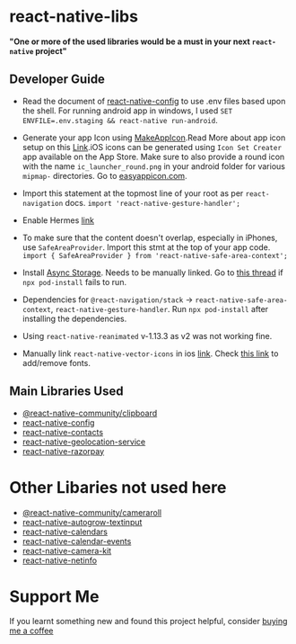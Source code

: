 # react-native-libs

**"One or more of the used libraries would be a must in your next `react-native` project"**

## Developer Guide

-   Read the document of [react-native-config](https://www.npmjs.com/package/react-native-config) to use .env files based upon the shell. For running android app in windows, I used `SET ENVFILE=.env.staging && react-native run-android`.

-   Generate your app Icon using [MakeAppIcon](https://makeappicon.com/).Read More about app icon setup on this [Link](https://aboutreact.com/react-native-change-app-icon/).iOS icons can be generated using `Icon Set Creater` app available on the App Store. Make sure to also provide a round icon with the name `ic_launcher_round.png` in your android folder for various `mipmap-` directories.
Go to [easyappicon.com](https://easyappicon.com/).

- Import this statement at the topmost line of your root as per `react-navigation` docs.
```import 'react-native-gesture-handler';```

-   Enable Hermes [link](https://reactnative.dev/docs/hermes)

-   To make sure that the content doesn't overlap, especially in iPhones, use `SafeAreaProvider`. Import this stmt at the top of your app code.
```import { SafeAreaProvider } from 'react-native-safe-area-context';```

-   Install [Async Storage](https://react-native-async-storage.github.io/async-storage/). Needs to be manually linked. Go to [this thread](https://stackoverflow.com/questions/61479644/invalid-podfile-file-unable-to-locate-the-executable-node) if `npx pod-install` fails to run.

-   Dependencies for `@react-navigation/stack` -> `react-native-safe-area-context`, `react-native-gesture-handler`. Run `npx pod-install` after installing the dependencies.

- Using `react-native-reanimated` v-1.13.3 as v2 was not working fine.

- Manually link `react-native-vector-icons` in ios [link](https://medium.com/@vimniky/how-to-use-vector-icons-in-your-react-native-project-8212ac6a8f06). Check [this link](https://medium.com/@danielskripnik/how-to-add-and-remove-custom-fonts-in-react-native-b2830084b0e4) to add/remove fonts. 

## Main Libraries Used

-   [@react-native-community/clipboard](https://www.npmjs.com/package/@react-native-community/clipboard)
-   [react-native-config](https://www.npmjs.com/package/react-native-config)
-   [react-native-contacts](https://www.npmjs.com/package/react-native-contacts)
-   [react-native-geolocation-service](https://www.npmjs.com/package/react-native-geolocation-service)
-   [react-native-razorpay](https://www.npmjs.com/package/react-native-razorpay)


# Other Libaries not used here

-   [@react-native-community/cameraroll](https://www.npmjs.com/package/@react-native-community/cameraroll)
-   [react-native-autogrow-textinput](https://www.npmjs.com/package/react-native-autogrow-textinput)
-   [react-native-calendars](https://www.npmjs.com/package/react-native-calendars)
-   [react-native-calendar-events](https://www.npmjs.com/package/react-native-calendar-events)
-   [react-native-camera-kit](https://www.npmjs.com/package/react-native-camera-kit)
-   [react-native-netinfo](https://www.npmjs.com/package/react-native-netinfo)

# Support Me

If you learnt something new and found this project helpful, consider [buying me a coffee](https://www.buymeacoffee.com/nish1896)
